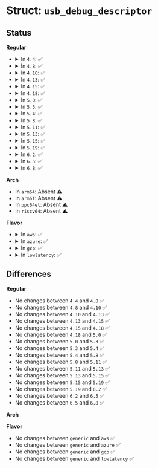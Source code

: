 # Struct: <code>usb_debug_descriptor</code>

## Status
<b>Regular</b>
<ul>
<li>
<details>
<summary>In <code>4.4</code>: ✅</summary>

```c
struct usb_debug_descriptor {
    __u8 bLength;
    __u8 bDescriptorType;
    __u8 bDebugInEndpoint;
    __u8 bDebugOutEndpoint;
};
```
</details>
</li>
<li>
<details>
<summary>In <code>4.8</code>: ✅</summary>

```c
struct usb_debug_descriptor {
    __u8 bLength;
    __u8 bDescriptorType;
    __u8 bDebugInEndpoint;
    __u8 bDebugOutEndpoint;
};
```
</details>
</li>
<li>
<details>
<summary>In <code>4.10</code>: ✅</summary>

```c
struct usb_debug_descriptor {
    __u8 bLength;
    __u8 bDescriptorType;
    __u8 bDebugInEndpoint;
    __u8 bDebugOutEndpoint;
};
```
</details>
</li>
<li>
<details>
<summary>In <code>4.13</code>: ✅</summary>

```c
struct usb_debug_descriptor {
    __u8 bLength;
    __u8 bDescriptorType;
    __u8 bDebugInEndpoint;
    __u8 bDebugOutEndpoint;
};
```
</details>
</li>
<li>
<details>
<summary>In <code>4.15</code>: ✅</summary>

```c
struct usb_debug_descriptor {
    __u8 bLength;
    __u8 bDescriptorType;
    __u8 bDebugInEndpoint;
    __u8 bDebugOutEndpoint;
};
```
</details>
</li>
<li>
<details>
<summary>In <code>4.18</code>: ✅</summary>

```c
struct usb_debug_descriptor {
    __u8 bLength;
    __u8 bDescriptorType;
    __u8 bDebugInEndpoint;
    __u8 bDebugOutEndpoint;
};
```
</details>
</li>
<li>
<details>
<summary>In <code>5.0</code>: ✅</summary>

```c
struct usb_debug_descriptor {
    __u8 bLength;
    __u8 bDescriptorType;
    __u8 bDebugInEndpoint;
    __u8 bDebugOutEndpoint;
};
```
</details>
</li>
<li>
<details>
<summary>In <code>5.3</code>: ✅</summary>

```c
struct usb_debug_descriptor {
    __u8 bLength;
    __u8 bDescriptorType;
    __u8 bDebugInEndpoint;
    __u8 bDebugOutEndpoint;
};
```
</details>
</li>
<li>
<details>
<summary>In <code>5.4</code>: ✅</summary>

```c
struct usb_debug_descriptor {
    __u8 bLength;
    __u8 bDescriptorType;
    __u8 bDebugInEndpoint;
    __u8 bDebugOutEndpoint;
};
```
</details>
</li>
<li>
<details>
<summary>In <code>5.8</code>: ✅</summary>

```c
struct usb_debug_descriptor {
    __u8 bLength;
    __u8 bDescriptorType;
    __u8 bDebugInEndpoint;
    __u8 bDebugOutEndpoint;
};
```
</details>
</li>
<li>
<details>
<summary>In <code>5.11</code>: ✅</summary>

```c
struct usb_debug_descriptor {
    __u8 bLength;
    __u8 bDescriptorType;
    __u8 bDebugInEndpoint;
    __u8 bDebugOutEndpoint;
};
```
</details>
</li>
<li>
<details>
<summary>In <code>5.13</code>: ✅</summary>

```c
struct usb_debug_descriptor {
    __u8 bLength;
    __u8 bDescriptorType;
    __u8 bDebugInEndpoint;
    __u8 bDebugOutEndpoint;
};
```
</details>
</li>
<li>
<details>
<summary>In <code>5.15</code>: ✅</summary>

```c
struct usb_debug_descriptor {
    __u8 bLength;
    __u8 bDescriptorType;
    __u8 bDebugInEndpoint;
    __u8 bDebugOutEndpoint;
};
```
</details>
</li>
<li>
<details>
<summary>In <code>5.19</code>: ✅</summary>

```c
struct usb_debug_descriptor {
    __u8 bLength;
    __u8 bDescriptorType;
    __u8 bDebugInEndpoint;
    __u8 bDebugOutEndpoint;
};
```
</details>
</li>
<li>
<details>
<summary>In <code>6.2</code>: ✅</summary>

```c
struct usb_debug_descriptor {
    __u8 bLength;
    __u8 bDescriptorType;
    __u8 bDebugInEndpoint;
    __u8 bDebugOutEndpoint;
};
```
</details>
</li>
<li>
<details>
<summary>In <code>6.5</code>: ✅</summary>

```c
struct usb_debug_descriptor {
    __u8 bLength;
    __u8 bDescriptorType;
    __u8 bDebugInEndpoint;
    __u8 bDebugOutEndpoint;
};
```
</details>
</li>
<li>
<details>
<summary>In <code>6.8</code>: ✅</summary>

```c
struct usb_debug_descriptor {
    __u8 bLength;
    __u8 bDescriptorType;
    __u8 bDebugInEndpoint;
    __u8 bDebugOutEndpoint;
};
```
</details>
</li>
</ul>
<b>Arch</b>
<ul>
<li>
In <code>arm64</code>: Absent ⚠️
</li>
<li>
In <code>armhf</code>: Absent ⚠️
</li>
<li>
In <code>ppc64el</code>: Absent ⚠️
</li>
<li>
In <code>riscv64</code>: Absent ⚠️
</li>
</ul>
<b>Flavor</b>
<ul>
<li>
<details>
<summary>In <code>aws</code>: ✅</summary>

```c
struct usb_debug_descriptor {
    __u8 bLength;
    __u8 bDescriptorType;
    __u8 bDebugInEndpoint;
    __u8 bDebugOutEndpoint;
};
```
</details>
</li>
<li>
<details>
<summary>In <code>azure</code>: ✅</summary>

```c
struct usb_debug_descriptor {
    __u8 bLength;
    __u8 bDescriptorType;
    __u8 bDebugInEndpoint;
    __u8 bDebugOutEndpoint;
};
```
</details>
</li>
<li>
<details>
<summary>In <code>gcp</code>: ✅</summary>

```c
struct usb_debug_descriptor {
    __u8 bLength;
    __u8 bDescriptorType;
    __u8 bDebugInEndpoint;
    __u8 bDebugOutEndpoint;
};
```
</details>
</li>
<li>
<details>
<summary>In <code>lowlatency</code>: ✅</summary>

```c
struct usb_debug_descriptor {
    __u8 bLength;
    __u8 bDescriptorType;
    __u8 bDebugInEndpoint;
    __u8 bDebugOutEndpoint;
};
```
</details>
</li>
</ul>

## Differences
<b>Regular</b>
<ul>
<li>
No changes between <code>4.4</code> and <code>4.8</code> ✅
</li>
<li>
No changes between <code>4.8</code> and <code>4.10</code> ✅
</li>
<li>
No changes between <code>4.10</code> and <code>4.13</code> ✅
</li>
<li>
No changes between <code>4.13</code> and <code>4.15</code> ✅
</li>
<li>
No changes between <code>4.15</code> and <code>4.18</code> ✅
</li>
<li>
No changes between <code>4.18</code> and <code>5.0</code> ✅
</li>
<li>
No changes between <code>5.0</code> and <code>5.3</code> ✅
</li>
<li>
No changes between <code>5.3</code> and <code>5.4</code> ✅
</li>
<li>
No changes between <code>5.4</code> and <code>5.8</code> ✅
</li>
<li>
No changes between <code>5.8</code> and <code>5.11</code> ✅
</li>
<li>
No changes between <code>5.11</code> and <code>5.13</code> ✅
</li>
<li>
No changes between <code>5.13</code> and <code>5.15</code> ✅
</li>
<li>
No changes between <code>5.15</code> and <code>5.19</code> ✅
</li>
<li>
No changes between <code>5.19</code> and <code>6.2</code> ✅
</li>
<li>
No changes between <code>6.2</code> and <code>6.5</code> ✅
</li>
<li>
No changes between <code>6.5</code> and <code>6.8</code> ✅
</li>
</ul>
<b>Arch</b>
<ul>
</ul>
<b>Flavor</b>
<ul>
<li>
No changes between <code>generic</code> and <code>aws</code> ✅
</li>
<li>
No changes between <code>generic</code> and <code>azure</code> ✅
</li>
<li>
No changes between <code>generic</code> and <code>gcp</code> ✅
</li>
<li>
No changes between <code>generic</code> and <code>lowlatency</code> ✅
</li>
</ul>
